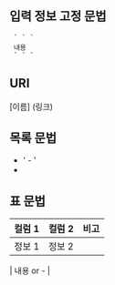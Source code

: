 ## 입력 정보 고정 문법
```
 ` ` `
 내용
 ` ` `
```

## URI
[이름] (링크)

## 목록 문법
- ' - '
-


## 표 문법
| 컬럼 1 | 컬럼 2 | 비고 |
| - | - | - |
| 정보 1 | 정보 2 | |

| 내용 or - |